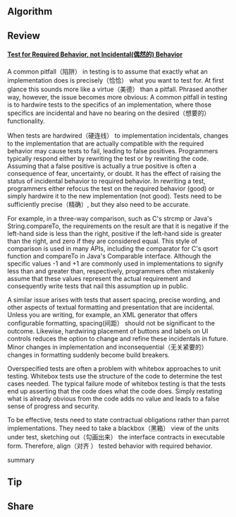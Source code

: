 ## Algorithm

## Review
#### [Test for Required Behavior, not Incidental(偶然的) Behavior](https://97-things-every-x-should-know.gitbooks.io/97-things-every-programmer-should-know/content/en/thing_80/)
A common pitfall（陷阱） in testing is to assume that exactly what an implementation does is precisely（恰恰） what you want to test for. At first glance this sounds more like a virtue（美德） than a pitfall. Phrased another way, however, the issue becomes more obvious: A common pitfall in testing is to hardwire tests to the specifics of an implementation, where those specifics are incidental and have no bearing on the desired（想要的） functionality.

When tests are hardwired（硬连线） to implementation incidentals, changes to the implementation that are actually compatible with the required behavior may cause tests to fail, leading to false positives. Programmers typically respond either by rewriting the test or by rewriting the code. Assuming that a false positive is actually a true positive is often a consequence of fear, uncertainty, or doubt. It has the effect of raising the status of incidental behavior to required behavior. In rewriting a test, programmers either refocus the test on the required behavior (good) or simply hardwire it to the new implementation (not good). Tests need to be sufficiently precise（精确）, but they also need to be accurate.

For example, in a three-way comparison, such as C's strcmp or Java's String.compareTo, the requirements on the result are that it is negative if the left-hand side is less than the right, positive if the left-hand side is greater than the right, and zero if they are considered equal. This style of comparison is used in many APIs, including the comparator for C's qsort function and compareTo in Java's Comparable interface. Although the specific values -1 and +1 are commonly used in implementations to signify less than and greater than, respectively, programmers often mistakenly assume that these values represent the actual requirement and consequently write tests that nail this assumption up in public.

A similar issue arises with tests that assert spacing, precise wording, and other aspects of textual formatting and presentation that are incidental. Unless you are writing, for example, an XML generator that offers configurable formatting, spacing(间距） should not be significant to the outcome. Likewise, hardwiring placement of buttons and labels on UI controls reduces the option to change and refine these incidentals in future. Minor changes in implementation and inconsequential（无关紧要的） changes in formatting suddenly become build breakers.

Overspecified tests are often a problem with whitebox approaches to unit testing. Whitebox tests use the structure of the code to determine the test cases needed. The typical failure mode of whitebox testing is that the tests end up asserting that the code does what the code does. Simply restating what is already obvious from the code adds no value and leads to a false sense of progress and security.

To be effective, tests need to state contractual obligations rather than parrot implementations. They need to take a blackbox（黑箱） view of the units under test, sketching out（勾画出来） the interface contracts in executable form. Therefore, align（对齐
） tested behavior with required behavior.

summary


## Tip
## Share
